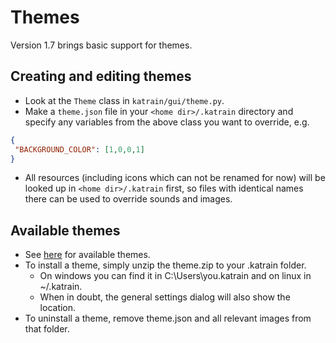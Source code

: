 # Themes
Version 1.7 brings basic support for themes.

## Creating and editing themes

* Look at the `Theme` class in `katrain/gui/theme.py`.
* Make a `theme.json` file in your `<home dir>/.katrain` directory and specify any variables from the above class you want to override, e.g. 
 ```json
 {
  "BACKGROUND_COLOR": [1,0,0,1]
}
  ```
* All resources (including icons which can not be renamed for now) will be looked up in `<home dir>/.katrain` first, so files with identical names there can be used to override sounds and images.

## Available themes

* See [here](https://github.com/sanderland/katrain/blob/master/themes/) for available themes. 
* To install a theme, simply unzip the theme.zip to your .katrain folder. 
  * On windows you can find it in C:\Users\you\.katrain and on linux in ~/.katrain.
  * When in doubt, the general settings dialog will also show the location.
* To uninstall a theme, remove theme.json and all relevant images from that folder.

